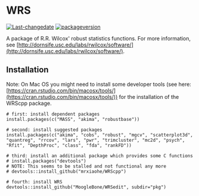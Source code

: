 # WRS #
[![Last-changedate](https://img.shields.io/badge/last%20change-2022--10--04-yellowgreen.svg)](/commits/master)
[![packageversion](https://img.shields.io/badge/Package%20version-0.41-orange.svg?style=flat-square)](commits/master)


A package of R.R. Wilcox' robust statistics functions.
For more information, see [http://dornsife.usc.edu/labs/rwilcox/software/](http://dornsife.usc.edu/labs/rwilcox/software/).


## Installation ##

Note: On Mac OS you might need to install some developer tools (see here: [https://cran.rstudio.com/bin/macosx/tools/](https://cran.rstudio.com/bin/macosx/tools/)) for the installation of the WRScpp package.

    # first: install dependent packages
    install.packages(c("MASS", "akima", "robustbase"))
    
    # second: install suggested packages
    install.packages(c("akima", "cobs", "robust", "mgcv", "scatterplot3d", "quantreg", "rrcov", "lars", "pwr", "trimcluster", "mc2d", "psych", "Rfit", "DepthProc", "class", "fda", "rankFD"))
    
    # third: install an additional package which provides some C functions
    # install.packages("devtools")
    # NOTE: This seems to be stalled and not functional any more
    # devtools::install_github("mrxiaohe/WRScpp")
    
    # fourth: install WRS
    devtools::install_github("MoogleBone/WRSedit", subdir="pkg")

